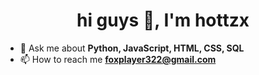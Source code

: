 <h1 align="center">hi guys 👋, I'm hottzx</h1>

- 💬 Ask me about **Python, JavaScript, HTML, CSS, SQL**
- 📫 How to reach me **foxplayer322@gmail.com**
